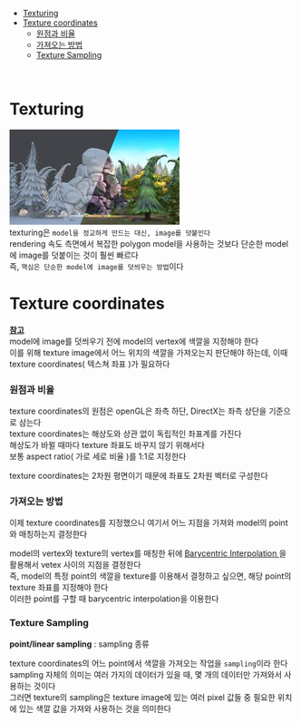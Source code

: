 - [Texturing](#texturing)
- [Texture coordinates](#texture-coordinates)
    - [원점과 비율](#원점과-비율)
    - [가져오는 방법](#가져오는-방법)
    - [Texture Sampling](#texture-sampling)

<br>

# Texturing
![alt text](Images/Texturing/texturing.png)<br>
texturing은 `model을 정교하게 만드는 대신, image를 덧붙인다`<br>
rendering 속도 측면에서 복잡한 polygon model을 사용하는 것보다 단순한 model에 image를 덧붙이는 것이 훨씬 빠르다<br>
즉, `핵심은 단순한 model에 image를 덧씌우는 방법`이다<br>

# Texture coordinates
**[ 참고 ](3_coordinate_systems.md)**<br>
model에 image를 덧씌우기 전에 model의 vertex에 색깔을 지정해야 한다<br>
이를 위해 texture image에서 어느 위치의 색깔을 가져오는지 판단해야 하는데, 이때 texture coordinates( 텍스쳐 좌표 )가 필요하다<bR>

### 원점과 비율
texture coordinates의 원점은 openGL은 좌측 하단, DirectX는 좌측 상단을 기준으로 삼는다<br>
texture coordinates는 해상도와 상관 없이 독립적인 좌표계를 가진다<br>
해상도가 바뀔 때마다 texture 좌표도 바꾸지 않기 위해서다<br>
보통 aspect ratio( 가로 세로 비율 )를 1:1로 지정한다<br>

texture coordinates는 2차원 평면이기 때문에 좌표도 2차원 벡터로 구성한다<br>

### 가져오는 방법
이제 texture coordinates를 지정했으니 여기서 어느 지점을 가져와 model의 point와 매칭하는지 결정한다<br>

model의 vertex와 texture의 vertex를 매칭한 뒤에 [ Barycentric Interpolation ](/5_CS/Graphics/3_coordinate_systems.md/#barycentric-coordinate-system---무게-중심-좌표계)을 활용해서 vetex 사이의 지점을 결정한다<br>
즉, model의 특정 point의 색깔을 texture를 이용해서 결정하고 싶으면, 해당 point의 texture 좌표를 지정해야 한다<br>
이러한 point를 구할 때 barycentric interpolation을 이용한다<br>

### Texture Sampling
**point/linear sampling** : sampling 종류<br>

texture coordinates의 어느 point에서 색깔을 가져오는 작업을 `sampling`이라 한다<br>
sampling 자체의 의미는 여러 가지의 데이터가 있을 때, 몇 개의 데이터만 가져와서 사용하는 것이다<br>
그러면 texture의 sampling은 texture image에 있는 여러 pixel 값들 중 필요한 위치에 있는 색깔 값을 가져와 사용하는 것을 의미한다<br>